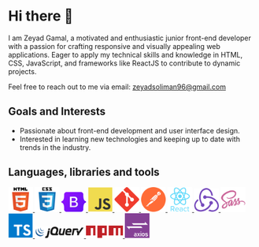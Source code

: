 # Hi there 👋

I am Zeyad Gamal, a motivated and enthusiastic junior front-end developer with a passion for crafting responsive and visually appealing web applications. Eager to apply my technical skills and knowledge in HTML, CSS, JavaScript, and frameworks like ReactJS to contribute to dynamic projects.

Feel free to reach out to me via email: zeyadsoliman96@gmail.com

## Goals and Interests
- Passionate about front-end development and user interface design.
- Interested in learning new technologies and keeping up to date with trends in the industry.

## Languages, libraries and tools
<a href="https://www.w3.org/html/">
    <img src="html5-original-wordmark.svg" width="50" alt="Tool or Language Name">
</a> <a href="https://www.w3schools.com/css/">
    <img src="css3-original-wordmark.svg" width="50" alt="Tool or Language Name">
</a> <a href="https://getbootstrap.com/">
    <img src="Bootstrap_logo.svg" width="50" alt="Tool or Language Name">
</a> <a href="https://developer.mozilla.org/en-US/docs/Web/JavaScript">
    <img src="javascript-original.svg" width="50" alt="Tool or Language Name">
</a> <a href="https://git-scm.com/">
    <img src="68747470733a2f2f7777772e766563746f726c6f676f2e7a6f6e652f6c6f676f732f6769742d73636d2f6769742d73636d2d69636f6e2e737667.svg" width="50" alt="Tool or Language Name">
</a> <a href="https://postman.com/">
    <img src="postman.svg" width="50" alt="Tool or Language Name">
</a> <a href="https://reactjs.org/">
    <img src="react-original-wordmark.svg" width="50" alt="Tool or Language Name">
</a> <a href="https://redux.js.org/">
    <img src="redux.svg" width="50" alt="Tool or Language Name">
</a> <a href="https://sass-lang.com/">
    <img src="sass-original.svg" width="50" alt="Tool or Language Name">
</a> <a href="https://www.typescriptlang.org/">
    <img src="typescript-original.svg" width="50" alt="Tool or Language Name">
</a> <a href="https://jquery.com/">
    <img src="pngwing.com.png" width="100" alt="Tool or Language Name">
</a> <a href="https://www.npmjs.com/">
    <img src="npm.svg" width="75" alt="Tool or Language Name">
</a> <a href="https://axios-http.com/">
    <img src="57233882-20344080-6fe5-11e9-9086-d20a955bed59.png" width="50" alt="Tool or Language Name">
</a>





<!--
**ZeyadGamal96/ZeyadGamal96** is a ✨ _special_ ✨ repository because its `README.md` (this file) appears on your GitHub profile.

Here are some ideas to get you started:



- 🔭 I’m currently working on ...
- 🌱 I’m currently learning ...
- 👯 I’m looking to collaborate on ...
- 🤔 I’m looking for help with ...
- 💬 Ask me about ...
- 📫 How to reach me: ...
- 😄 Pronouns: ...
- ⚡ Fun fact: ...
-->
